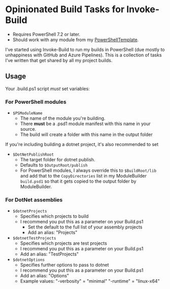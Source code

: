 # Opinionated Build Tasks for Invoke-Build

- Requires PowerShell 7.2 or later.
- Should work with any module from my [PowerShellTemplate](/jaykul/PowerShellTemplate).

I've started using Invoke-Build to run my builds in PowerShell (due mostly to unhappiness with GitHub and Azure Pipelines).
This is a collection of tasks I've written that get shared by all my project builds.

## Usage

Your .build.ps1 script _must_ set variables:

### For PowerShell modules

- `$PSModuleName`
    - The name of the module you're building.
    - There **must** be a .psd1 module manifest with this name in your source.
    - The build will create a folder with this name in the output folder

If you're including building a dotnet project, it's also recommended to set

- `$DotNetPublishRoot`
    - The target folder for dotnet publish.
    - Defaults to `$OutputRoot/publish`
    - For PowerShell modules, I always override this to `$BuildRoot/lib` and add that to the `CopyDirectories` list
      in my ModuleBuilder `build.psd1` so that it gets copied to the output folder by ModuleBuilder.

### For DotNet assemblies

- `$dotnetProjects`
    - Specifies which projects to build
    - I recommend you put this as a parameter on your Build.ps1
        - Set the default to the full list of your assembly projects
        - Add an alias: "Projects"
- `$dotnetTestProjects`
    - Specifies which projects are test projects
    - I recommend you put this as a parameter on your Build.ps1
    - Add an alias: "TestProjects"
- `$dotnetOptions`
    - Specifies further options to pass to dotnet
    - I recommend you put this as a parameter on your Build.ps1
    - Add an alias: "Options"
    - Example values:
        "-verbosity" = "minimal"
        "-runtime" = "linux-x64"
